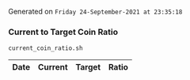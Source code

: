 Generated on `Friday 24-September-2021 at 23:35:18`

### Current to Target Coin Ratio
`current_coin_ratio.sh`

Date|Current|Target|Ratio
---|---|---|---
